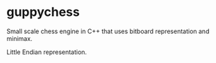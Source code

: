 # guppychess
Small scale chess engine in C++ that uses bitboard representation and minimax.

Little Endian representation.
